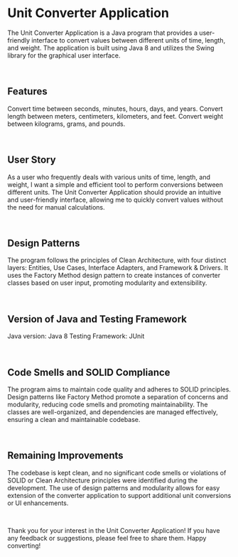 # Unit Converter Application
The Unit Converter Application is a Java program that provides a user-friendly interface to convert values between different units of time, length, and weight. The application is built using Java 8 and utilizes the Swing library for the graphical user interface.

</br> 

## Features
Convert time between seconds, minutes, hours, days, and years.
Convert length between meters, centimeters, kilometers, and feet.
Convert weight between kilograms, grams, and pounds.

</br>

## User Story
As a user who frequently deals with various units of time, length, and weight, I want a simple and efficient tool to perform conversions between different units. The Unit Converter Application should provide an intuitive and user-friendly interface, allowing me to quickly convert values without the need for manual calculations.

</br> 

## Design Patterns
The program follows the principles of Clean Architecture, with four distinct layers: Entities, Use Cases, Interface Adapters, and Framework & Drivers. It uses the Factory Method design pattern to create instances of converter classes based on user input, promoting modularity and extensibility.

</br> 

## Version of Java and Testing Framework
Java version: Java 8
Testing Framework: JUnit

</br> 

## Code Smells and SOLID Compliance
The program aims to maintain code quality and adheres to SOLID principles. Design patterns like Factory Method promote a separation of concerns and modularity, reducing code smells and promoting maintainability. The classes are well-organized, and dependencies are managed effectively, ensuring a clean and maintainable codebase.

</br> 

## Remaining Improvements
The codebase is kept clean, and no significant code smells or violations of SOLID or Clean Architecture principles were identified during the development. The use of design patterns and modularity allows for easy extension of the converter application to support additional unit conversions or UI enhancements.

</br> 

Thank you for your interest in the Unit Converter Application! If you have any feedback or suggestions, please feel free to share them. Happy converting!

